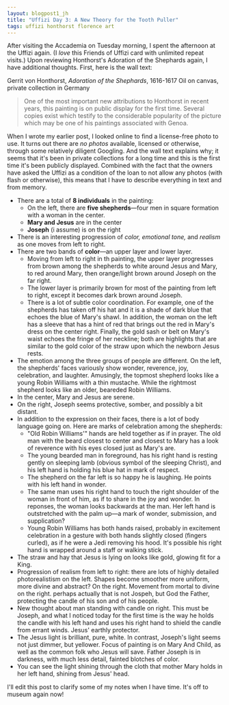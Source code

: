```yaml
---
layout: blogpost1_jh
title: "Uffizi Day 3: A New Theory for the Tooth Puller"
tags: uffizi honthorst florence art
---
```

After visiting the Accademia on Tuesday morning, I spent the afternoon at the Uffizi again.  (I *love* this Friends of Uffizi card with unlimited repeat visits.) Upon reviewing Honthorst's Adoration of the Shephards again, I have additional thoughts. First, here is the wall text:

 Gerrit von Honthorst, *Adoration of the Shephards*, 1616-1617
Oil on canvas, private collection in Germany

> One of the most important new attributions to Honthorst in recent years, this painting is on public display for the first time. Several copies exist which testify to the considerable popularity of the picture which may be one of his paintings associated with Genoa.

When I wrote my earlier post, I looked online to find a license-free photo to use. It turns out there are *no photos* available, licensed or otherwise, through some relatively diligent Googling. And the wall text explains why; it seems that it's been in private collections for a long time and this is the first time it's been publicly displayed. Combined with the fact that the owners have asked the Uffizi as a condition of the loan to not allow any photos (with flash or otherwise), this means that I have to describe everything in text and from memory.

* There are a total of **8 individuals** in the painting:
	* On the left, there are **five shepherds**—four men in square formation with a woman in the center.
	* **Mary and Jesus** are in the center
	* **Joseph** (i assume) is on the right
* There is an interesting progression of *color, emotional tone,* and *realism* as one moves from left to right.
* There are two bands of **color**—an upper layer and lower layer. 
	* Moving from left to right in th painting, the upper layer progresses from brown among the shepherds to white around Jesus and Mary, to red around Mary, then orange/light brown around Joseph on the far right. 
	* The lower layer is primarily brown for most of the painting from left to right, except it becomes dark brown around Joseph.
	* There is a lot of subtle color coordination. For example, one of the shepherds has taken off his hat and it is a shade of dark blue that echoes the blue of Mary's shawl. In addition, the woman on the left has a sleeve that has a hint of red that brings out the red in Mary's dress on the center right. Finally, the gold sash or belt on Mary's waist echoes the fringe of her neckline; both are highlights that are similar to the gold color of the straw upon which the newborn Jesus rests.
* The emotion among the three groups of people are different. On the left, the shepherds' faces variously show wonder, reverence, joy, celebration, and laughter. Amusingly, the topmost shepherd looks like a young Robin Williams with a thin mustache. While the rightmost shepherd looks like an older, beareded Robin Williams.
* In the center, Mary and Jesus are serene.
* On the right, Joseph seems protective, somber, and possibly a bit distant.
* In addition to the expression on their faces, there is a lot of body language going on. Here are marks of celebration among the shepherds:
	* "Old Robin Williams'" hands are held together as if in prayer. The old man with the beard closest to center and closest to Mary has a look of reverence with his eyes closed just as Mary's are. 
	* The young bearded man in foreground, has his right hand is resting gently on sleeping lamb (obvious symbol of the sleeping Christ), and his left hand is holding his blue hat in mark of respect.
	* The shepherd on the far left is so happy he is laughing. He points with his left hand in wonder.
	* The same man uses his right hand to touch the right shoulder of the woman in front of him, as if to share in the joy and wonder. In reponses, the woman looks backwards at the man. Her left hand is outstretched with the palm up—a mark of wonder, submission, and supplication?
	* Young Robin Williams has both hands raised, probably in excitement celebration in a gesture with both hands slightly closed (fingers curled), as if he were a Jedi removing his hood. It's possible his right hand is wrapped around a staff or walking stick.
* The straw and hay that Jesus is lying on looks like gold, glowing fit for a King.
* Progression of realism from left to right: there are lots of highly detailed photorealistism on the left. Shapes become smoother more uniform, more divine and abstract? On the right. Movement from mortal to divine on the right. perhaps actually that is not Jospeh, but God the Father, protecting the candle of his son and of his people.
* New thought about man standing with candle on right. This must be Joseph, and what I noticed today for the first time is the way he holds the candle with his left hand and uses his right hand to shield the candle from errant winds. Jesus' earthly protector.
* The Jesus light is brilliant, pure, white. In contrast, Joseph's light seems not just dimmer, but yellower. Focus of painting is on Mary And Child, as well as the common folk who Jesus will save. Father Joseph is in darkness, with much less detail, fainted blotches of color.
* You can see the light shining through the cloth that mother Mary holds in her left hand, shining from Jesus' head. 

I'll edit this post to clarify some of my notes when I have time. It's off to museum again now!